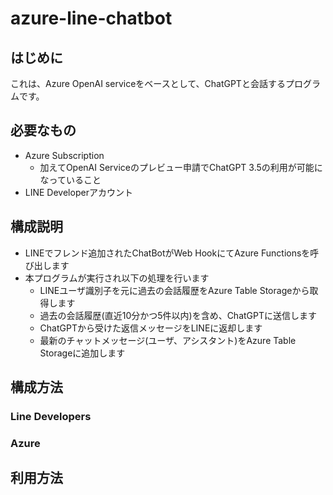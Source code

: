 # azure-line-chatbot

## はじめに

これは、Azure OpenAI serviceをベースとして、ChatGPTと会話するプログラムです。

## 必要なもの

- Azure Subscription
  - 加えてOpenAI Serviceのプレビュー申請でChatGPT 3.5の利用が可能になっていること
- LINE Developerアカウント

## 構成説明

- LINEでフレンド追加されたChatBotがWeb HookにてAzure Functionsを呼び出します
- 本プログラムが実行され以下の処理を行います
  - LINEユーザ識別子を元に過去の会話履歴をAzure Table Storageから取得します
  - 過去の会話履歴(直近10分かつ5件以内)を含め、ChatGPTに送信します
  - ChatGPTから受けた返信メッセージをLINEに返却します
  - 最新のチャットメッセージ(ユーザ、アシスタント)をAzure Table Storageに追加します

## 構成方法

### Line Developers

### Azure

## 利用方法

